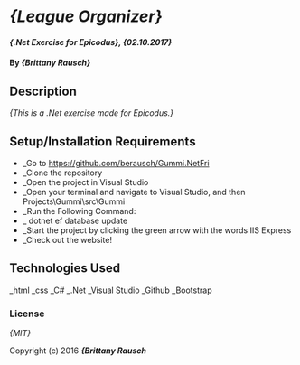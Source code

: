 ﻿# _{League Organizer}_

#### _{.Net Exercise for Epicodus}, {02.10.2017}_

#### By _**{Brittany Rausch}**_

## Description

_{This is a .Net exercise made for Epicodus.}_

## Setup/Installation Requirements

* _Go to https://github.com/berausch/Gummi.NetFri
* _Clone the repository
* _Open the project in Visual Studio
* _Open your terminal and navigate to Visual Studio, and then Projects\Gummi\src\Gummi 
* _Run the Following Command:
* _   dotnet ef database update
* _Start the project by clicking the green arrow with the words IIS Express
* _Check out the website!

## Technologies Used

_html
_css
_C#
_.Net
_Visual Studio
_Github
_Bootstrap

### License

*{MIT}*

Copyright (c) 2016 **_{Brittany Rausch_**
